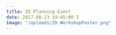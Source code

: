 ```yaml
---
title: ID Planning Event
date: 2017-08-23 19:45:00 Z
Image: "/uploads/ID_WorkshopPoster.png"
---
```


